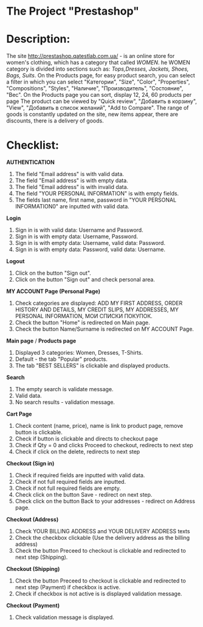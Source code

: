 # **The Project "Prestashop"**

# Description:
The site http://prestashop.qatestlab.com.ua/ - is an online store for women's clothing, which has a category that
called _WOMEN_. he WOMEN category is divided into sections such as: _Tops,Dresses, Jackets, Shoes, Bags, Suits_.
On the Products page, for easy product search, you can select a filter in which you can select "Категории", "Size", 
"Color", "Properties", "Compositions", "Styles", "Наличие", "Производитель", "Состояние", "Вес". On the Products page 
you can sort, display 12, 24, 60 products per page The product can be viewed by "Quick review", "Добавить в корзину", 
"View", "Добавить в список желаний", "Add to Compare".
The range of goods is constantly updated on the site, new items appear, there are discounts, there is a delivery of 
goods.

# Checklist:
**AUTHENTICATION**
1. The field "Email address" is with valid data.
2. The field "Email address" is with empty data.
3. The field "Email address" is with invalid data.
4. The field "YOUR PERSONAL INFORMATION" is with empty fields.
5. The fields last name, first name, password in "YOUR PERSONAL INFORMATION0" are inputted with valid data.

**Login**
1. Sign in is with valid data: Username and Password.
2. Sign in is with empty data: Username, Password. 
3. Sign in is with empty data: Username, valid data: Password. 
4. Sign in is with empty data: Password, valid data: Username.

**Logout**
1. Click on the button "Sign out".
2. Click on the button "Sign out" and check personal area.

**MY ACCOUNT Page (Personal Page)**
1. Check categories are displayed: ADD MY FIRST ADDRESS, ORDER HISTORY AND DETAILS, MY CREDIT SLIPS, MY ADDRESSES, MY PERSONAL INFORMATION, МОИ СПИСКИ ПОКУПОК.
2. Check the button "Home" is redirected on Main page.
3. Check the button Name/Surname is redirected on MY ACCOUNT Page.

**Main page** / **Products page**
1. Displayed 3 categories: Women, Dresses, T-Shirts.
2. Default - the tab "Popular" products.
3. The tab "BEST SELLERS" is clickable and displayed products.

**Search**
1. The empty search is validate message.
2. Valid data.
3. No search results - validation message.

**Cart Page**
1. Check content (name, price), name is link to product page, remove button is clickable.
2. Check if button is clickable and directs to checkout page
3. Check if Qty = 0 and clicks Proceed to checkout, redirects to next step 
4. Check if click on the delete, redirects to next step

**Checkout (Sign in)**
1. Check if required fields are inputted with valid data.
2. Check if not full required fields are inputted.
3. Check if not full required fields are empty.
4. Check click on the button Save - redirect on next step.
5. Check click on the button  Back to your addresses - redirect on Address page.

**Checkout (Address)**
1. Check YOUR BILLING ADDRESS and YOUR DELIVERY ADDRESS texts
2. Check the checkbox clickable (Use the delivery address as the billing address)
3. Check the button Preceed to checkout is clickable and redirected to next step (Shipping).

**Checkout (Shipping)**
1. Check the button Preceed to checkout is clickable and redirected to next step (Payment) if checkbox is active.
2. Check if checkbox is not active is is displayed validation message.

**Checkout (Payment)**
1. Check validation message is displayed.